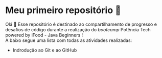 # Meu primeiro repositório :pushpin:

Olá :wave: Esse repositório é destinado ao compartilhamento de progresso e desafios de código durante a realização do *bootcamp* Potência Tech powered by iFood - Java Beginners ! <br>
A baixo segue uma lista com todas as atividades realizadas:
- Indrodução ao Git e ao GitHub